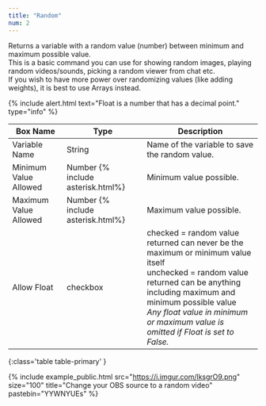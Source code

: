 ```yaml
---
title: "Random"
num: 2
---
```


Returns a variable with a random value (number) between minimum and maximum possible value.\
This is a basic command you can use for showing random images, playing random videos/sounds, picking a random viewer from chat etc.\
If you wish to have more power over randomizing values (like adding weights), it is best to use Arrays instead.

{% include alert.html text="Float is a number that has a decimal point." type="info" %}  

| Box Name | Type | Description | 
|-------|--------|--------
| Variable Name | String | Name of the variable to save the random value. |
| Minimum Value Allowed | Number {% include asterisk.html%} | Minimum value possible.|
| Maximum Value Allowed| Number {% include asterisk.html%}| Maximum value possible.
|Allow Float| checkbox| checked = random value returned can never be the maximum or minimum value itself <br/> unchecked = random value returned can be anything including maximum and minimum possible value <br/> *Any float value in minimum or maximum value is omitted if Float is set to False.*|
{:class='table table-primary' }

{% include example_public.html src="https://i.imgur.com/lksgrO9.png" size="100" title="Change your OBS source to a random video" pastebin="YYWNYUEs" %}







